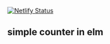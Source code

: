 [![Netlify Status](https://api.netlify.com/api/v1/badges/60a2cf2f-22cb-4792-9551-0c188d51e21a/deploy-status)](https://app.netlify.com/sites/laughing-darwin-ad4631/deploys)

## simple counter in elm
